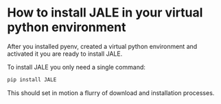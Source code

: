 # How to install JALE in your virtual python environment

After you installed pyenv, created a virtual python environment and activated it you are ready to install JALE.

To install JALE you only need a single command:

```bash
pip install JALE
```

This should set in motion a flurry of download and installation processes.